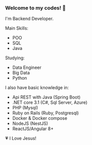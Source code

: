 ### Welcome to my codes! 👋

I'm Backend Developer.

Main Skills:
  - POO
  - SQL
  - Java

Studying:
 - Data Engineer
 - Big Data
 - Python

I also have basic knowledge in:
  - Api REST with Java (Spring Boot)
  - .NET core 3.1 (C#, Sql Server, Azure)
  - PHP (Mysql)
  - Ruby on Rails (Ruby, Postgresql)
  - Docker & Docker compose
  - NodeJS (NestJS)
  - ReactJS/Angular 8+

:heartpulse: I Love Jesus!
<!--
**armandodelcol-coder/armandodelcol-coder** is a ✨ _special_ ✨ repository because its `README.md` (this file) appears on your GitHub profile.

Here are some ideas to get you started:

- 🔭 I’m currently working on ...
- 🌱 I’m currently learning ...
- 👯 I’m looking to collaborate on ...
- 🤔 I’m looking for help with ...
- 💬 Ask me about ...
- 📫 How to reach me: ...
- 😄 Pronouns: ...
- ⚡ Fun fact: ...
-->
